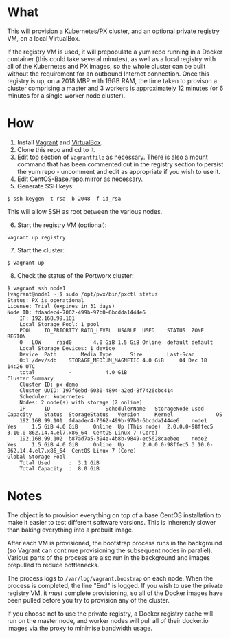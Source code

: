 # What

This will provision a Kubernetes/PX cluster, and an optional private registry VM, on a local VirtualBox.

If the registry VM is used, it will prepopulate a yum repo running in a Docker container (this could take several minutes), as well as a local registry with all of the Kubernetes and PX images, so the whole cluster can be built without the requirement for an outbound Internet connection. Once this registry is up, on a 2018 MBP with 16GB RAM, the time taken to provison a cluster comprising a master and 3 workers is approximately 12 minutes (or 6 minutes for a single worker node cluster).

# How

1. Install [Vagrant](https://www.vagrantup.com/downloads.html) and [VirtualBox](https://www.virtualbox.org/wiki/Downloads).
2. Clone this repo and cd to it.
3. Edit top section of `Vagrantfile` as necessary. There is also a mount command that has been commented out in the registry section to persist the yum repo - uncomment and edit as appropriate if you wish to use it.
4. Edit CentOS-Base.repo.mirror as necessary.
5. Generate SSH keys:
```
$ ssh-keygen -t rsa -b 2048 -f id_rsa
```
This will allow SSH as root between the various nodes.

6. Start the registry VM (optional):
```
vagrant up registry
```

7. Start the cluster:
```
$ vagrant up
```

8. Check the status of the Portworx cluster:
```
$ vagrant ssh node1
[vagrant@node1 ~]$ sudo /opt/pwx/bin/pxctl status
Status: PX is operational
License: Trial (expires in 31 days)
Node ID: fdaadec4-7062-499b-97b0-6bcdda1444e6
	IP: 192.168.99.101
 	Local Storage Pool: 1 pool
	POOL	IO_PRIORITY	RAID_LEVEL	USABLE	USED	STATUS	ZONE	REGION
	0	LOW		raid0		4.0 GiB	1.5 GiB	Online	default	default
	Local Storage Devices: 1 device
	Device	Path		Media Type		Size		Last-Scan
	0:1	/dev/sdb	STORAGE_MEDIUM_MAGNETIC	4.0 GiB		04 Dec 18 14:26 UTC
	total			-			4.0 GiB
Cluster Summary
	Cluster ID: px-demo
	Cluster UUID: 197f6ebd-6030-4894-a2ed-8f7426cbc414
	Scheduler: kubernetes
	Nodes: 2 node(s) with storage (2 online)
	IP		ID					SchedulerName	StorageNode	Used	Capacity	Status	StorageStatus	Version		Kernel				OS
	192.168.99.101	fdaadec4-7062-499b-97b0-6bcdda1444e6	node1		Yes		1.5 GiB	4.0 GiB		Online	Up (This node)	2.0.0.0-98ffec5	3.10.0-862.14.4.el7.x86_64	CentOS Linux 7 (Core)
	192.168.99.102	b87ad7a5-394e-4b8b-9849-ec5628caebee	node2		Yes		1.5 GiB	4.0 GiB		Online	Up		2.0.0.0-98ffec5	3.10.0-862.14.4.el7.x86_64	CentOS Linux 7 (Core)
Global Storage Pool
	Total Used    	:  3.1 GiB
	Total Capacity	:  8.0 GiB
```

# Notes

The object is to provision everything on top of a base CentOS installation to make it easier to test different software versions. This is inherently slower than baking everything into a prebuilt image.

After each VM is provisioned, the bootstrap process runs in the background (so Vagrant can continue provisioning the subsequent nodes in parallel). Various parts of the process are also run in the background and images prepulled to reduce bottlenecks.

The process logs to `/var/log/vagrant.boostrap` on each node. When the process is completed, the line "End" is logged. If you wish to use the private registry VM, it *must* complete provisioning, so all of the Docker images have been pulled before you try to provision any of the cluster.

If you choose not to use the private registry, a Docker registry cache will run on the master node, and worker nodes will pull all of their docker.io images via the proxy to minimise bandwidth usage.
